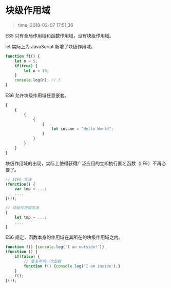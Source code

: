 # 块级作用域
>time: 2018-02-07 17:51:36  

ES5 只有全局作用域和函数作用域，没有块级作用域。

let 实际上为 JavaScript 新增了块级作用域。
```javascript
function f1() {
    let n = 5;
    if(true) {
        let n = 10;
    }
    console.log(n); // 5
}
```

ES6 允许块级作用域任意嵌套。
```javascript
{
    {
        {
            {
                {
                    let insane = "Hello World";
                }
            }
        }
    }
}
```

块级作用域的出现，实际上使得获得广泛应用的立即执行匿名函数（IIFE）不再必要了。
```javascript
// IIFE 写法
(function() {
    var tmp = ...;
    ....
}());

// 块级作用域写法
{
    let tmp = ...;
    ....
}
```

ES6 规定，函数本身的作用域在其所在的块级作用域之内。
```javascript
function f() {console.log('I an outside!')}
(function () {
    if(false) {
        // 重复声明一次函数
        function f() {console.log('I am inside');}
    }
    f();
}());
```